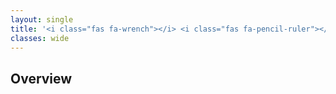 ```yaml
---
layout: single
title: '<i class="fas fa-wrench"></i> <i class="fas fa-pencil-ruler"></i> Testing frameworks integration - Overview'
classes: wide
---
```


## Overview
